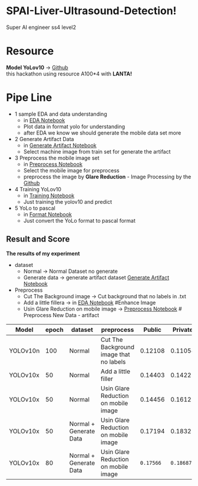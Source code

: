 # SPAI-Liver-Ultrasound-Detection!
Super AI engineer ss4 level2


# Resource
**Model YoLov10** -> [Github](https://github.com/THU-MIG/yolov10) <br>
this hackathon using resource A100*4 with **LANTA!**

# Pipe Line
- 1 sample EDA and data understanding
    - in  [EDA Notebook](https://github.com/wachawich/SPAI-Liver-Ultrasound-Detection-LANTA/blob/main/notebook/1_sample_EDA.ipynb)
    - Plot data in format yolo for understanding
    - after EDA we know we should generate the mobile data set more
 - 2 Generate Artifact Data
	 -  in [Generate Artifact Notebook](https://github.com/wachawich/SPAI-Liver-Ultrasound-Detection-LANTA/blob/main/notebook/2_generate_artifact_data.ipynb)
	 - Select machine image from train set for generate the artifact
- 3 Preprocess the mobile image set
	- in [Preprocess Notebook](https://github.com/wachawich/SPAI-Liver-Ultrasound-Detection-LANTA/blob/main/notebook/3_preprocess.ipynb)
	- Select the mobile image for preprocess 
	- preprocess the image by **Glare Reduction**  - Image Processing by the [Github](https://github.com/ducthotran2010/glare-reduction)
- 4 Training YoLov10
	- in [Training Notebook](https://github.com/wachawich/SPAI-Liver-Ultrasound-Detection-LANTA/blob/main/notebook/4_training_yolov10.ipynb)
	- Just training the yolov10 and predict
- 5 YoLo to pascal
  - in [Format Notebook](https://github.com/wachawich/SPAI-Liver-Ultrasound-Detection-LANTA/blob/main/notebook/5_format_predict.ipynb)
  - Just convert the YoLo format to pascal format


## Result and Score

**The results of my experiment**
* dataset   
	-  Normal -> Normal Dataset no generate
	- Generate data -> generate artifact dataset [Generate Artifact Notebook](https://github.com/wachawich/SPAI-Liver-Ultrasound-Detection-LANTA/blob/main/notebook/2_generate_artifact_data.ipynb)
* Preprocess
	-  Cut The Background image -> Cut background that no labels in .txt
	- Add a little fillera -> in [EDA Notebook](https://github.com/wachawich/SPAI-Liver-Ultrasound-Detection-LANTA/blob/main/notebook/1_sample_EDA.ipynb)   #Enhance Image
	- Usin Glare Reduction on mobile image -> [Preprocess Notebook](https://github.com/wachawich/SPAI-Liver-Ultrasound-Detection-LANTA/blob/main/notebook/3_preprocess.ipynb) # Preprocess New Data - artifact 
	

|     Model   | epoch  |   dataset  |          preprocess           |    Public  | Private
|-------------|--------|---------   |-----------------------------  |----|----|
|YOLOv10n     |   100  |   Normal   |Cut The Background image that no labels|0.12108|0.11054|
|YOLOv10x     |   50   |   Normal   |   Add a little filler         |0.14403|0.14221|
|YOLOv10x     |   50   |   Normal   |Usin Glare Reduction on mobile image |0.14456|0.16122|
|YOLOv10x     |   50   |   Normal + <br> Generate Data|Usin Glare Reduction on mobile image |0.17194|0.18321|
|YOLOv10x     |   80   |   Normal + <br> Generate Data|Usin Glare Reduction on mobile image |`0.17566`|`0.18687`|

```
